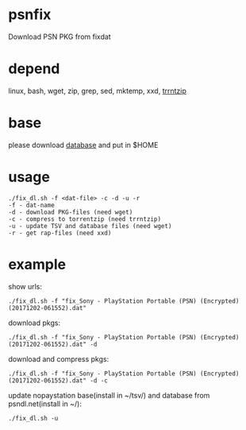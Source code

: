 # psnfix
Download PSN PKG from fixdat

# depend
linux, bash, wget, zip, grep, sed, mktemp, xxd, [trrntzip](https://sourceforge.net/projects/trrntzip/)

# base
please download [database](https://psndl.net/download-db) and put in $HOME

# usage
```
./fix_dl.sh -f <dat-file> -c -d -u -r
-f - dat-name
-d - download PKG-files (need wget)
-c - compress to torrentzip (need trrntzip)
-u - update TSV and database files (need wget)
-r - get rap-files (need xxd)
```

# example
show urls:
```
./fix_dl.sh -f "fix_Sony - PlayStation Portable (PSN) (Encrypted) (20171202-061552).dat"
```

download pkgs:
```
./fix_dl.sh -f "fix_Sony - PlayStation Portable (PSN) (Encrypted) (20171202-061552).dat" -d
```

download and compress pkgs:
```
./fix_dl.sh -f "fix_Sony - PlayStation Portable (PSN) (Encrypted) (20171202-061552).dat" -d -c
```

update nopaystation base(install in ~/tsv/) and database from psndl.net(install in ~/):
```
./fix_dl.sh -u
```
